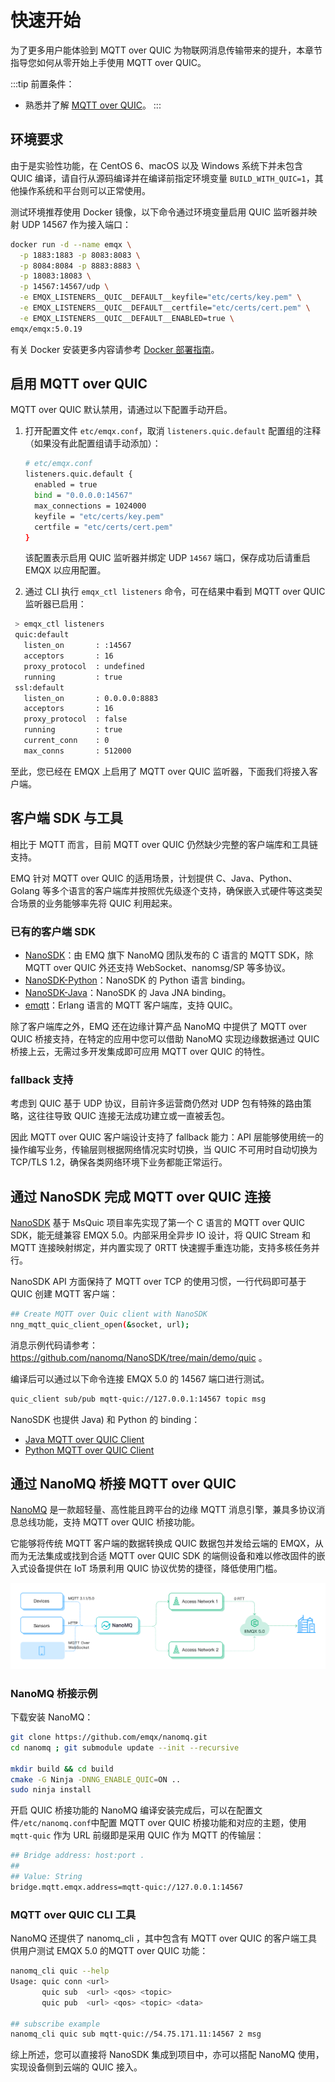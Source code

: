 # 快速开始

为了更多用户能体验到 MQTT over QUIC 为物联网消息传输带来的提升，本章节指导您如何从零开始上手使用 MQTT over QUIC。

:::tip
前置条件：

- 熟悉并了解 [MQTT over QUIC](./introduction.md)。
:::

## 环境要求

由于是实验性功能，在 CentOS 6、macOS 以及 Windows 系统下并未包含 QUIC 编译，请自行从源码编译并在编译前指定环境变量 `BUILD_WITH_QUIC=1`，其他操作系统和平台则可以正常使用。

测试环境推荐使用 Docker 镜像，以下命令通过环境变量启用 QUIC 监听器并映射 UDP 14567 作为接入端口：

```bash
docker run -d --name emqx \
  -p 1883:1883 -p 8083:8083 \
  -p 8084:8084 -p 8883:8883 \
  -p 18083:18083 \
  -p 14567:14567/udp \
  -e EMQX_LISTENERS__QUIC__DEFAULT__keyfile="etc/certs/key.pem" \
  -e EMQX_LISTENERS__QUIC__DEFAULT__certfile="etc/certs/cert.pem" \
  -e EMQX_LISTENERS__QUIC__DEFAULT__ENABLED=true \
emqx/emqx:5.0.19
```

有关 Docker 安装更多内容请参考 [Docker 部署指南](../deploy/install-docker.md)。

## 启用 MQTT over QUIC

MQTT over QUIC 默认禁用，请通过以下配置手动开启。

1. 打开配置文件 `etc/emqx.conf`，取消 `listeners.quic.default` 配置组的注释（如果没有此配置组请手动添加）：

   ```bash
   # etc/emqx.conf
   listeners.quic.default {
     enabled = true
     bind = "0.0.0.0:14567"
     max_connections = 1024000
     keyfile = "etc/certs/key.pem"
     certfile = "etc/certs/cert.pem"
   }
   ```

    该配置表示启用 QUIC 监听器并绑定 UDP `14567` 端口，保存成功后请重启 EMQX 以应用配置。

   

2. 通过 CLI 执行 `emqx_ctl listeners` 命令，可在结果中看到 MQTT over QUIC 监听器已启用：

  ```bash
   > emqx_ctl listeners
   quic:default
     listen_on       : :14567
     acceptors       : 16
     proxy_protocol  : undefined
     running         : true
   ssl:default
     listen_on       : 0.0.0.0:8883
     acceptors       : 16
     proxy_protocol  : false
     running         : true
     current_conn    : 0
     max_conns       : 512000
  ```
  

至此，您已经在 EMQX 上启用了 MQTT over QUIC 监听器，下面我们将接入客户端。

## 客户端 SDK 与工具

相比于 MQTT 而言，目前 MQTT over QUIC 仍然缺少完整的客户端库和工具链支持。

EMQ 针对 MQTT over QUIC 的适用场景，计划提供 C、Java、Python、Golang 等多个语言的客户端库并按照优先级逐个支持，确保嵌入式硬件等这类契合场景的业务能够率先将 QUIC 利用起来。



### 已有的客户端 SDK

- [NanoSDK](https://github.com/nanomq/NanoSDK/)：由 EMQ 旗下 NanoMQ 团队发布的 C 语言的 MQTT SDK，除 MQTT over QUIC 外还支持 WebSocket、nanomsg/SP 等多协议。
- [NanoSDK-Python](https://github.com/wanghaEMQ/pynng-mqtt)：NanoSDK 的 Python 语言 binding。
- [NanoSDK-Java](https://github.com/nanomq/nanosdk-java)：NanoSDK 的 Java JNA binding。
- [emqtt](https://github.com/emqx/emqtt)：Erlang 语言的 MQTT 客户端库，支持 QUIC。



除了客户端库之外，EMQ 还在边缘计算产品 NanoMQ 中提供了 MQTT over QUIC 桥接支持，在特定的应用中您可以借助 NanoMQ 实现边缘数据通过 QUIC 桥接上云，无需过多开发集成即可应用 MQTT over QUIC 的特性。

### fallback 支持

考虑到 QUIC 基于 UDP 协议，目前许多运营商仍然对 UDP 包有特殊的路由策略，这往往导致 QUIC 连接无法成功建立或一直被丢包。

因此 MQTT over QUIC 客户端设计支持了 fallback 能力：API 层能够使用统一的操作编写业务，传输层则根据网络情况实时切换，当 QUIC 不可用时自动切换为 TCP/TLS 1.2，确保各类网络环境下业务都能正常运行。



## 通过 NanoSDK 完成 MQTT over QUIC 连接

[NanoSDK](https://github.com/nanomq/NanoSDK/) 基于 MsQuic 项目率先实现了第一个 C 语言的 MQTT over QUIC SDK，能无缝兼容 EMQX 5.0。内部采用全异步 IO 设计，将 QUIC Stream 和 MQTT 连接映射绑定，并内置实现了 0RTT 快速握手重连功能，支持多核任务并行。

NanoSDK API 方面保持了 MQTT over TCP 的使用习惯，一行代码即可基于 QUIC 创建 MQTT 客户端：

```bash
## Create MQTT over Quic client with NanoSDK
nng_mqtt_quic_client_open(&socket, url);
```

消息示例代码请参考：https://github.com/nanomq/NanoSDK/tree/main/demo/quic 。

编译后可以通过以下命令连接 EMQX 5.0 的 14567 端口进行测试。

```bash
quic_client sub/pub mqtt-quic://127.0.0.1:14567 topic msg
```

NanoSDK 也提供 Java) 和 Python 的 binding：

- [Java MQTT over QUIC Client](https://github.com/nanomq/nanosdk-java/blob/main/demo/src/main/java/io/sisu/nng/demo/quicmqtt/MqttQuicClient.java)
- [Python MQTT over QUIC Client](https://github.com/wanghaEMQ/pynng-mqtt/blob/master/examples/mqttsub.py)



## 通过 NanoMQ 桥接 MQTT over QUIC

[NanoMQ](https://nanomq.io/) 是一款超轻量、高性能且跨平台的边缘 MQTT 消息引擎，兼具多协议消息总线功能，支持 MQTT over QUIC 桥接功能。

它能够将传统 MQTT 客户端的数据转换成 QUIC 数据包并发给云端的 EMQX，从而为无法集成或找到合适 MQTT over QUIC SDK 的端侧设备和难以修改固件的嵌入式设备提供在 IoT 场景利用 QUIC 协议优势的捷径，降低使用门槛。

![NanoMQ MQTT over QUIC bridge](./assets/nanomq-mqtt-bridge.png)

### NanoMQ 桥接示例

下载安装 NanoMQ：

```bash
git clone https://github.com/emqx/nanomq.git
cd nanomq ; git submodule update --init --recursive

mkdir build && cd build
cmake -G Ninja -DNNG_ENABLE_QUIC=ON ..
sudo ninja install
```

开启 QUIC 桥接功能的 NanoMQ 编译安装完成后，可以在配置文件`/etc/nanomq.conf`中配置 MQTT over QUIC 桥接功能和对应的主题，使用 `mqtt-quic` 作为 URL 前缀即是采用 QUIC 作为 MQTT 的传输层：

```bash
## Bridge address: host:port .
##
## Value: String
bridge.mqtt.emqx.address=mqtt-quic://127.0.0.1:14567
```

### MQTT over QUIC CLI 工具

NanoMQ 还提供了 nanomq_cli ，其中包含有 MQTT over QUIC 的客户端工具供用户测试 EMQX 5.0 的MQTT over QUIC 功能：

```bash
nanomq_cli quic --help
Usage: quic conn <url>
       quic sub  <url> <qos> <topic>
       quic pub  <url> <qos> <topic> <data>

## subscribe example
nanomq_cli quic sub mqtt-quic://54.75.171.11:14567 2 msg
```

综上所述，您可以直接将 NanoSDK 集成到项目中，亦可以搭配 NanoMQ 使用，实现设备侧到云端的 QUIC 接入。



